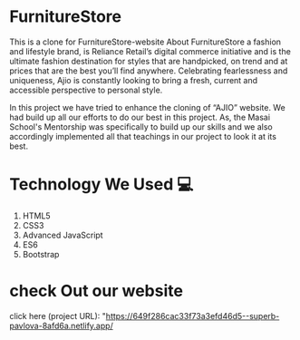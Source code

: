 # FurnitureStore
This is a clone for FurnitureStore-website
About FurnitureStore
a fashion and lifestyle brand, is Reliance Retail’s digital commerce initiative and is the ultimate fashion destination for styles that are handpicked, on trend and at prices that are the best you’ll find anywhere. Celebrating fearlessness and uniqueness, Ajio is constantly looking to bring a fresh, current and accessible perspective to personal style.

In this project we have tried to enhance the cloning of “AJIO” website. We had build up all our efforts to do our best in this project. As, the Masai School's Mentorship was specifically to build up our skills and we also accordingly implemented all that teachings in our project to look it at its best.

# Technology We Used 💻

1. HTML5
2. CSS3
3. Advanced JavaScript
4. ES6
5. Bootstrap

# check Out our website 

click here (project URL): "https://649f286cac33f73a3efd46d5--superb-pavlova-8afd6a.netlify.app/
